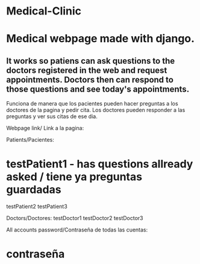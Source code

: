 # Medical-Clinic
# Medical webpage made with django. 

It works so patiens can ask questions to the doctors registered in the web and request appointments. Doctors then can respond to those questions and see today's appointments.
---------------------------------------------------------------------------------------------------------------------------------------------------------------
Funciona de manera que los pacientes pueden hacer preguntas a los doctores de la pagina y pedir cita. Los doctores pueden responder a las preguntas y ver sus citas de ese dia.

Webpage link/ Link a la pagina:


Patients/Pacientes:
# testPatient1 - has questions allready asked / tiene ya preguntas guardadas
testPatient2
testPatient3

Doctors/Doctores:
testDoctor1
testDoctor2
testDoctor3

All accounts password/Contraseña de todas las cuentas:
# contraseña

 



